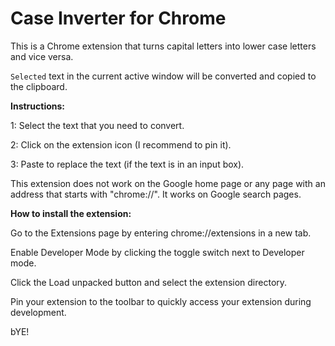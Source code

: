 # Case Inverter for Chrome

This is a Chrome extension that turns capital letters into lower case letters and vice versa.

`Selected` text in the current active window will be converted and copied to the clipboard.

**Instructions:**

1: Select the text that you need to convert.

2: Click on the extension icon (I recommend to pin it).

3: Paste to replace the text (if the text is in an input box).

This extension does not work on the Google home page or any page with an address that starts with "chrome://".
It works on Google search pages.

**How to install the extension:**

Go to the Extensions page by entering chrome://extensions in a new tab.

Enable Developer Mode by clicking the toggle switch next to Developer mode.

Click the Load unpacked button and select the extension directory.

Pin your extension to the toolbar to quickly access your extension during development.


bYE!
